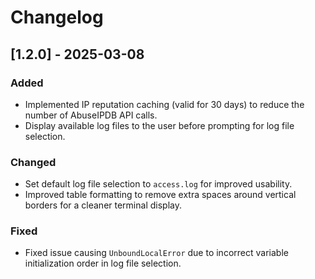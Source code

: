 # Changelog

## [1.2.0] - 2025-03-08

### Added
- Implemented IP reputation caching (valid for 30 days) to reduce the number of AbuseIPDB API calls.
- Display available log files to the user before prompting for log file selection.

### Changed
- Set default log file selection to `access.log` for improved usability.
- Improved table formatting to remove extra spaces around vertical borders for a cleaner terminal display.

### Fixed
- Fixed issue causing `UnboundLocalError` due to incorrect variable initialization order in log file selection.


